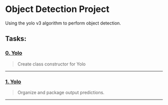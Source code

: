 # Object Detection Project

Using the yolo v3 algorithm to perform object detection.

## Tasks:

### [0. Yolo](https://github.com/AnthonyArmour/holbertonschool-machine_learning/blob/master/supervised_learning/0x00-object_detection/0-yolo.py "0. Yolo")
> Create class constructor for Yolo
---

### [1. Yolo](https://github.com/AnthonyArmour/holbertonschool-machine_learning/blob/master/supervised_learning/0x02-transfer_learning/0-transfer.py "1. Yolo")
> Organize and package output predictions.
---

